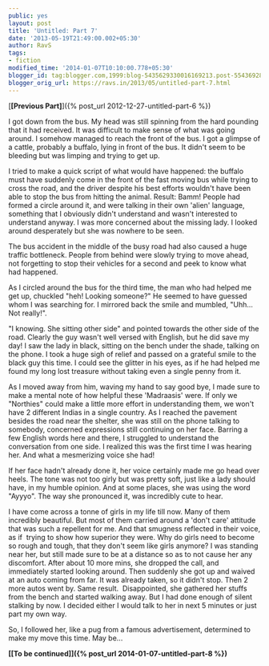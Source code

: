 ```yaml
---
public: yes
layout: post
title: 'Untitled: Part 7'
date: '2013-05-19T21:49:00.002+05:30'
author: RavS
tags:
- fiction
modified_time: '2014-01-07T10:10:00.778+05:30'
blogger_id: tag:blogger.com,1999:blog-5435629330016169213.post-5543692864671009440
blogger_orig_url: https://ravs.in/2013/05/untitled-part-7.html
---
```


[**\[Previous Part\]**]({% post_url 2012-12-27-untitled-part-6 %})

I got down from the bus. My head was still spinning from the hard pounding that it had received. It was difficult to make sense of what was going around. I somehow managed to reach the front of the bus. I got a glimpse of a cattle, probably a buffalo, lying in front of the bus. It didn't seem to be bleeding but was limping and trying to get up. 

I tried to make a quick script of what would have happened: the buffalo must have suddenly come in the front of the fast moving bus while trying to cross the road, and the driver despite his best efforts wouldn't have been able to stop the bus from hitting the animal. Result: Bamm!
People had formed a circle around it, and were talking in their own 'alien' language, something that I obviously didn't understand and wasn't interested to understand anyway. I was more concerned about the missing lady. I looked around desperately but she was nowhere to be seen. 

The bus accident in the middle of the busy road had also caused a huge traffic bottleneck. People from behind were slowly trying to move ahead, not forgetting to stop their vehicles for a second and peek to know what had happened.

As I circled around the bus for the third time, the man who had helped me get up, chuckled "heh! Looking someone?" He seemed to have guessed whom I was searching for. I mirrored back the smile and mumbled, "Uhh... Not really!".

"I knowing. She sitting other side" and pointed towards the other side of the road. Clearly the guy wasn't well versed with English, but he did save my day! I saw the lady in black, sitting on the bench under the shade, talking on the phone. I took a huge sigh of relief and passed on a grateful smile to the black guy this time. I could see the glitter in his eyes, as if he had helped me found my long lost treasure without taking even a single penny from it.

As I moved away from him, waving my hand to say good bye, I made sure to make a mental note of how helpful these 'Madraasis' were. If only we "Northies" could make a little more effort in understanding them, we won't have 2 different Indias in a single country.
As I reached the pavement besides the road near the shelter, she was still on the phone talking to somebody, concerned expressions still continuing on her face. Barring a few English words here and there, I struggled to understand the conversation from one side. I realized this was the first time I was hearing her. And what a mesmerizing voice she had!  

If her face hadn't already done it, her voice certainly made me go head over heels. The tone was not too girly but was pretty soft, just like a lady should have, in my humble opinion. And at some places, she was using the word "Ayyyo". The way she pronounced it, was incredibly cute to hear. 

I have come across a tonne of girls in my life till now. Many of them incredibly beautiful. But most of them carried around a 'don't care' attitude that was such a repellent for me. And that smugness reflected in their voice, as if  trying to show how superior they were. Why do girls need to become so rough and tough, that they don't seem like girls anymore?
I was standing near her, but still made sure to be at a distance so as to not cause her any discomfort. After about 10 more mins, she dropped the call, and immediately started looking around. Then suddenly she got up and waived at an auto coming from far. It was already taken, so it didn't stop. Then 2 more autos went by. Same result. 
Disappointed, she gathered her stuffs from the bench and started walking away. But I had done enough of silent stalking by now. I decided either I would talk to her in next 5 minutes or just part my own way. 

So, I followed her, like a pug from a famous advertisement, determined to make my move this time. May be...


**[\[To be continued\]]({% post_url 2014-01-07-untitled-part-8 %})**
